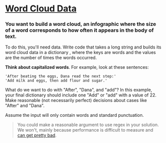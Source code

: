 # [Word Cloud Data](https://t.dripemail2.com/c/eyJhY2NvdW50X2lkIjoiNDc3NDM4NCIsImRlbGl2ZXJ5X2lkIjoiY2Nhc3Zvc21tcWF4MGhtOGMyM3ciLCJ1cmwiOiJodHRwczovL3d3dy5pbnRlcnZpZXdjYWtlLmNvbS9xdWVzdGlvbi93b3JkLWNsb3VkP3V0bV9zb3VyY2U9d2Vla2x5X2VtYWlsXHUwMDI2dXRtX2NhbXBhaWduPXdlZWtseV9lbWFpbFx1MDAyNnV0bV9tZWRpdW09ZW1haWxcdTAwMjZfX3M9cGY3MTE1M3NtMnFmemFzZzl5MjRcdTAwMjZ1dG1fc291cmNlPWRyaXBcdTAwMjZ1dG1fbWVkaXVtPWVtYWlsXHUwMDI2dXRtX2NhbXBhaWduPUludGVydmlldytDYWtlK1dlZWtseStQcm9ibGVtKyUyMzMxMCUzQStXb3JkK0Nsb3VkK0RhdGEifQ)
### You want to build a word cloud, an infographic where the size of a word corresponds to how often it appears in the body of text.

To do this, you'll need data. Write code that takes a long string and builds its word cloud data in a dictionary , where the keys are words and the values are the number of times the words occurred.

**Think about capitalized words**. For example, look at these sentences:

    'After beating the eggs, Dana read the next step:'
    'Add milk and eggs, then add flour and sugar.'
What do we want to do with "After", "Dana", and "add"? In this example, your final dictionary should include one "Add" or "add" with a value of 22. Make reasonable (not necessarily perfect) decisions about cases like "After" and "Dana".

Assume the input will only contain words and standard punctuation.

>You could make a reasonable argument to use regex in your solution. We won't, mainly because performance is difficult to measure and [can get pretty bad](http://blog.codinghorror.com/regex-performance/).